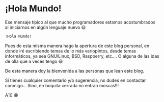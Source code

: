 # ¡Hola Mundo!

Ese mensaje típico al que mucho programadores estamos acostumbrados al iniciarnos en algún lenguaje nuevo 😃

```bash
!Hola Mundo!
```

<!--more-->

Pues de esta misma manera hago la apertura de este blog personal, en donde iré escribiendo temas de lo más variopintos, desde temas informáticos, ya sea GNU/Linux, BSD, Raspberry, etc.... 
O alguna de las idas de olla que a veces tengo 😃

De esta manera doy la bienvenida a las personas que lean este blog.

Si tienes cualquier comentario y/o sugerencia, no dudes en contactar conmigo... Sino, en boquita cerrada no entran moscas!!!


A10 😁

